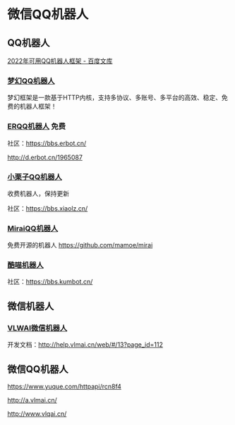 # 微信QQ机器人

## QQ机器人

[2022年可用QQ机器人框架 - 百度文库](https://wenku.baidu.com/view/7f3d06052c60ddccda38376baf1ffc4ffe47e2c2.html)





### [梦幻QQ机器人](https://www.drea.cc/)

梦幻框架是一款基于HTTP内核，支持多协议、多账号、多平台的高效、稳定、免费的机器人框架！

### [ERQQ机器人](https://erbot.cn/) 免费

社区：https://bbs.erbot.cn/ 

http://d.erbot.cn/1965087



### [小栗子QQ机器人](https://www.xiaolz.cn/)

收费机器人，保持更新

社区：https://bbs.xiaolz.cn/

### [MiraiQQ机器人](https://github.com/mamoe/mirai)

免费开源的机器人  https://github.com/mamoe/mirai

### [酷喵机器人](https://www.kumbot.cn/)

社区：https://bbs.kumbot.cn/

## 微信机器人

### [VLWAI微信机器人](http://a.vlwai.cn/)

开发文档：http://help.vlmai.cn/web/#/13?page_id=112





## 微信QQ机器人

https://www.yuque.com/httpapi/rcn8f4

http://a.vlmai.cn/

http://www.vlqai.cn/

